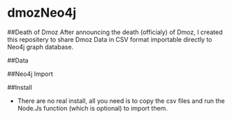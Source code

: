 # dmozNeo4j

##Death of Dmoz
After announcing the death (officialy) of Dmoz, I created this repositery to share Dmoz Data in CSV format importable directly to Neo4j graph database.

##Data

##Neo4j Import

##Install
- There are no real install, all you need is to copy the csv files and run the Node.Js function (which is optional) to import them.
